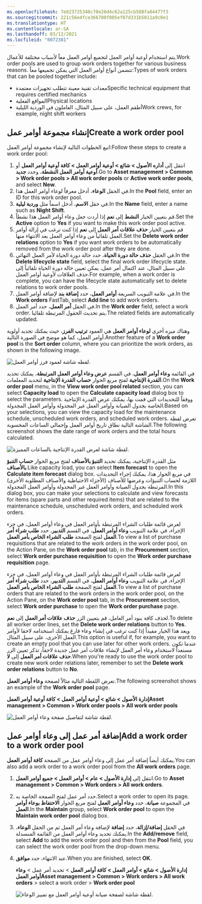 ```yaml
---
ms.openlocfilehash: 7e823725340c70e20d4c62a125cb588fa84477f3
ms.sourcegitcommit: 221c56e4fce366780f005ef07d331b5011a9c0e1
ms.translationtype: HT
ms.contentlocale: ar-SA
ms.lasthandoff: 03/12/2021
ms.locfileid: "6072381"
---
```

<span data-ttu-id="411d2-101">يتم استخدام أوعية أوامر العمل لتجميع أوامر العمل معاً لأسباب مختلفة للأعمال.</span><span class="sxs-lookup"><span data-stu-id="411d2-101">Work order pools are used to group work orders together for various business reasons.</span></span> <span data-ttu-id="411d2-102">تتضمن أنواع أوامر العمل التي يمكن تجميعها معاً:</span><span class="sxs-lookup"><span data-stu-id="411d2-102">Types of work orders that can be pooled together include:</span></span>

- <span data-ttu-id="411d2-103">معدات تقنية معينة تتطلب تجهيزات معتمدة</span><span class="sxs-lookup"><span data-stu-id="411d2-103">Specific technical equipment that requires certified mechanics</span></span>
- <span data-ttu-id="411d2-104">المواقع الفعلية</span><span class="sxs-lookup"><span data-stu-id="411d2-104">Physical locations</span></span>
- <span data-ttu-id="411d2-105">أطقم العمل، على سبيل المثال، العاملون في الوردية الليلية</span><span class="sxs-lookup"><span data-stu-id="411d2-105">Work crews, for example, night shift workers</span></span>

## <a name="create-a-work-order-pool"></a><span data-ttu-id="411d2-106">إنشاء مجموعة أوامر عمل</span><span class="sxs-lookup"><span data-stu-id="411d2-106">Create a work order pool</span></span>
<span data-ttu-id="411d2-107">اتبع الخطوات التالية لإنشاء مجموعة أوامر العمل:</span><span class="sxs-lookup"><span data-stu-id="411d2-107">Follow these steps to create a work order pool:</span></span>

1.  <span data-ttu-id="411d2-108">انتقل إلى **أداره الأصول > شائع > أوعية أوامر العمل > كافة أوعية أوامر العمل** أو **أوعية أوامر العمل النشطة**، وحدد **جديد**.</span><span class="sxs-lookup"><span data-stu-id="411d2-108">Go to **Asset management > Common > Work order pools > All work order pools** or **Active work order pools**, and select **New**.</span></span>
2.  <span data-ttu-id="411d2-109">في الحقل **الوعاء**، أدخل معرفاً لوعاء أوامر العمل هذا.</span><span class="sxs-lookup"><span data-stu-id="411d2-109">In the **Pool** field, enter an ID for this work order pool.</span></span>
3.  <span data-ttu-id="411d2-110">في حقل **الاسم**، أدخل اسماً مثل **وردية ليلية**.</span><span class="sxs-lookup"><span data-stu-id="411d2-110">In the **Name** field, enter a name such as **Night Shift**.</span></span>
4.  <span data-ttu-id="411d2-111">قم بتعيين الخيار **النشط** إلى **نعم** إذا أردت جعل وعاء أوامر العمل هذا نشطاً.</span><span class="sxs-lookup"><span data-stu-id="411d2-111">Set the **Active** option to **Yes** if you want to make this work order pool active.</span></span>
5.  <span data-ttu-id="411d2-112">قم بتعيين الخيار **حذف علاقات أمر العمل** إلى **نعم** إذا كنت ترغب في إزالة أوامر العمل تلقائياً من وعاء أوامر العمل بعد الانتهاء منها.</span><span class="sxs-lookup"><span data-stu-id="411d2-112">Set the **Delete work order relations** option to **Yes** if you want work orders to be automatically removed from the work order pool after they are done.</span></span> 
6.  <span data-ttu-id="411d2-113">في الحقل **حذف حالة دورة الحياة**، حدد حالة دورة الحياة لأمر العمل النهائي.</span><span class="sxs-lookup"><span data-stu-id="411d2-113">In the **Delete lifecycle state** field, select the final work order lifecycle state.</span></span> <span data-ttu-id="411d2-114">على سبيل المثال، عند اكتمال أمر عمل، يمكن تعيين حالة دورة الحياة تلقائياً إلى حذف العلاقات لأوعية أوامر العمل.</span><span class="sxs-lookup"><span data-stu-id="411d2-114">For example, when a work order is complete, you can have the lifecycle state automatically set to delete relations to work order pools.</span></span>
7.  <span data-ttu-id="411d2-115">في علامة التبويب السريعة **أوامر العمل**، حدد **إضافة بند** لإضافة أوامر العمل.</span><span class="sxs-lookup"><span data-stu-id="411d2-115">In the **Work orders** FastTab, select **Add line** to add work orders.</span></span>
8.  <span data-ttu-id="411d2-116">في الحقل **أمر العمل**، حدد أمر العمل.</span><span class="sxs-lookup"><span data-stu-id="411d2-116">In the **Work order** field, select a work order.</span></span> <span data-ttu-id="411d2-117">يتم تحديث الحقول المرتبطة تلقائيا.</span><span class="sxs-lookup"><span data-stu-id="411d2-117">The related fields are automatically updated.</span></span>

<span data-ttu-id="411d2-118">وهناك ميزه أخرى **لوعاء أوامر العمل** هي العمود **ترتيب الفرز**، حيث يمكنك تحديد أولوية أوامر العمل، كما هو موضح في الصورة التالية.</span><span class="sxs-lookup"><span data-stu-id="411d2-118">Another feature of a **Work order pool** is the **Sort order** column, where you can prioritize the work orders, as shown in the following image.</span></span>

![لقطه شاشة لعمود فرز أوامر العمل.](../media/work-order-pool-ssm.png)
 
<span data-ttu-id="411d2-120">في القائمة **وعاء أوامر العمل**، في القسم **عرض وعاء أوامر العمل المرتبطة**، يمكنك تحديد **القدرة الإنتاجية** لفتح مربع الحوار  **حساب القدرة الإنتاجية** لتحديد المعلمات.</span><span class="sxs-lookup"><span data-stu-id="411d2-120">On the **Work order pool** menu, in the **View work order pool related** section, you can select **Capacity load** to open the **Calculate capacity load** dialog box to select the parameters.</span></span> <span data-ttu-id="411d2-121">ووفقاً للتحديدات التي قمت بها، يمكنك عرض القدرة الإنتاجية الخاصة بجدول الصيانة وأوامر العمل غير المجدولة وأوامر العمل المجدولة.</span><span class="sxs-lookup"><span data-stu-id="411d2-121">Based on your selections, you can view the capacity load for the maintenance schedule, unscheduled work orders, and scheduled work orders.</span></span> <span data-ttu-id="411d2-122">تعرض لقطة الشاشة التالية نطاق تاريخ أوامر العمل وإجمالي الساعات المحسوبة.</span><span class="sxs-lookup"><span data-stu-id="411d2-122">The following screenshot shows the date range of work orders and the total hours calculated.</span></span> 

![لقطة شاشة لعرض القدرة الإنتاجية بالساعات المميزة.](../media/capacity-load-ssm.png)
 
<span data-ttu-id="411d2-124">مثل القدرة الإنتاجية، يمكنك تحديد **التنبؤ بالأصناف** لفتح مربع الحوار **حساب التنبؤ بالأصناف**.</span><span class="sxs-lookup"><span data-stu-id="411d2-124">Like capacity load, you can select **Item forecast** to open the **Calculate item forecast** dialog box.</span></span> <span data-ttu-id="411d2-125">في مربع الحوار هذا، يمكنك إجراء التحديدات اللازمة لحساب التنبؤات وعرضها للأصناف (الأجزاء الاحتياطية والأصناف المطلوبة الأخرى) المرتبطة بجدول الصيانة وأوامر العمل غير المجدولة وأوامر العمل المجدولة.</span><span class="sxs-lookup"><span data-stu-id="411d2-125">In this dialog box, you can make your selections to calculate and view forecasts for items (spare parts and other required items) that are related to the maintenance schedule, unscheduled work orders, and scheduled work orders.</span></span> 

<span data-ttu-id="411d2-126">لعرض قائمة طلبات الشراء المرتبطة بأوامر العمل في وعاء أوامر العمل، في جزء الإجراء، في علامة التبويب **وعاء أوامر العمل**، في القسم **التدبير**، حدد **طلب شراء أمر العمل** لفتح الصفحة **طلب الشراء الخاص بأمر العمل**.</span><span class="sxs-lookup"><span data-stu-id="411d2-126">To view a list of purchase requisitions that are related to the work orders in the work order pool, on the Action Pane, on the **Work order pool** tab, in the **Procurement** section, select **Work order purchase requisition** to open the **Work order purchase requisition** page.</span></span>

<span data-ttu-id="411d2-127">لعرض قائمة طلبات الشراء المرتبطة بأوامر العمل في وعاء أوامر العمل، في جزء الإجراء، في علامة التبويب **وعاء أوامر العمل**، في القسم **التدبير**، حدد **طلب شراء أمر العمل** لفتح الصفحة **طلب الشراء الخاص بأمر العمل**.</span><span class="sxs-lookup"><span data-stu-id="411d2-127">To view a list of purchase orders that are related to the work orders in the work order pool, on the Action Pane, on the **Work order pool** tab, in the **Procurement** section, select **Work order purchase** to open the **Work order purchase** page.</span></span>

<span data-ttu-id="411d2-128">لحذف كافة بنود أمر العامل، قم بتعيين الزر **حذف علاقات أمر العمل** إلى **نعم**.</span><span class="sxs-lookup"><span data-stu-id="411d2-128">To delete all worker order lines, set the **Delete work order relations** button to **Yes**.</span></span> <span data-ttu-id="411d2-129">ويعد هذا الخيار مفيداً إذا كنت ترغب في إنشاء وعاء فارغ يمكنك استخدامه لاحقا لأوامر العمل الأخرى، على سبيل المثال.</span><span class="sxs-lookup"><span data-stu-id="411d2-129">This option is useful if, for example, you want to create an empty pool that you can use later for other work orders.</span></span> <span data-ttu-id="411d2-130">عندما تكون مستعداً لاستخدام وعاء أمر العمل لإنشاء علاقات أمر عمل جديدة لاحقاً، تذكر تعيين الزر **حذف علاقات أمر العمل** إلى **لا**.</span><span class="sxs-lookup"><span data-stu-id="411d2-130">When you're ready to use the work order pool to create new work order relations later, remember to set the **Delete work order relations** button to **No**.</span></span>

<span data-ttu-id="411d2-131">تعرض اللقطة التالية مثالاً لصفحة **وعاء أوامر العمل**.</span><span class="sxs-lookup"><span data-stu-id="411d2-131">The following screenshot shows an example of the **Work order pool** page.</span></span>

<span data-ttu-id="411d2-132">**إدارة الأصول > شائع > أوعية أوامر العمل > كافة أوعية أوامر العمل**</span><span class="sxs-lookup"><span data-stu-id="411d2-132">**Asset management > Common > Work order pools > All work order pools**</span></span>

![لقطة شاشة لتفاصيل صفحة وعاء أوامر العمل.](../media/work-order-pool-page-ssm.png)

## <a name="add-a-work-order-to-a-work-order-pool"></a><span data-ttu-id="411d2-134">إضافة أمر عمل إلى وعاء أوامر عمل</span><span class="sxs-lookup"><span data-stu-id="411d2-134">Add a work order to a work order pool</span></span>
<span data-ttu-id="411d2-135">يمكنك أيضاً إضافة أمر عمل إلى وعاء أوامر عمل من الصفحة **كافة أوامر العمل**.</span><span class="sxs-lookup"><span data-stu-id="411d2-135">You can also add a work order to a work order pool from the **All work orders** page.</span></span>

1.  <span data-ttu-id="411d2-136">انتقل إلى **إدارة الأصول > عام > أوامر العمل > جميع أوامر العمل**.</span><span class="sxs-lookup"><span data-stu-id="411d2-136">Go to **Asset management > Common > Work orders > All work orders**.</span></span>
2.  <span data-ttu-id="411d2-137">حدد أمر عمل لفتح الصفحة الخاصة به.</span><span class="sxs-lookup"><span data-stu-id="411d2-137">Select a work order to open its page.</span></span> <span data-ttu-id="411d2-138">في المجموعة **صيانة**، حدد **وعاء أوامر العمل** لفتح مربع الحوار **الاحتفاظ بوعاء أوامر العمل**.</span><span class="sxs-lookup"><span data-stu-id="411d2-138">In the **Maintain** group, select **Work order pool** to open the **Maintain work order pool** dialog box.</span></span>
3.  <span data-ttu-id="411d2-139">في الحقل **إضافة/إزالة**، حدد **إضافة** لإضافة وعاء أمر العمل ثم من الحقل **الوعاء**، يمكنك تحديد وعاء أوامر العمل من القائمة المنسدلة.</span><span class="sxs-lookup"><span data-stu-id="411d2-139">In the **Add/remove** field, select **Add** to add the work order pool and then from the **Pool** field, you can select the work order pool from the drop-down menu.</span></span>
4.  <span data-ttu-id="411d2-140">عند الانتهاء، حدد **موافق**.</span><span class="sxs-lookup"><span data-stu-id="411d2-140">When you are finished, select **OK**.</span></span>

    <span data-ttu-id="411d2-141">**إدارة الأصول > شائع > أوامر العمل > كافة أوامر العمل** > تحديد أمر عمل > **وعاء أوامر العمل**</span><span class="sxs-lookup"><span data-stu-id="411d2-141">**Asset management > Common > Work orders > All work orders** > select a work order > **Work order pool**</span></span>
 
    ![لقطة شاشة لصفحة صيانة أوعية أوامر العمل مع تمييز الوعاء.](../media/maintain-work-order-pool-ssm.png)